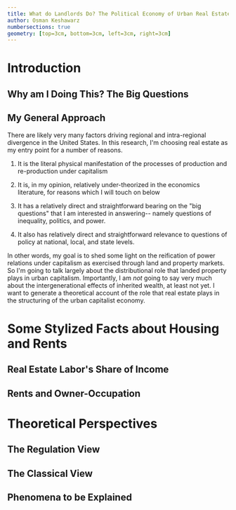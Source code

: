 ```yaml
---
title: What do Landlords Do? The Political Economy of Urban Real Estate
author: Osman Keshawarz
numbersections: true
geometry: [top=3cm, bottom=3cm, left=3cm, right=3cm]
---
```


# Introduction 

## Why am I Doing This? The Big Questions

## My General Approach

There are likely very many factors driving regional and intra-regional divergence in the United States. In this research, I'm choosing real estate as my entry point for a number of reasons. 

1. It is the literal physical manifestation of the processes of production and re-production under capitalism

2. It is, in my opinion, relatively under-theorized in the economics literature, for reasons which I will touch on below

3. It has a relatively direct and straightforward bearing on the "big questions" that I am interested in answering-- namely questions of inequality, politics, and power. 

4. It also has relatively direct and straightforward relevance to questions of policy at national, local, and state levels.

In other words, my goal is to shed some light on the reification of power relations under capitalism as exercised through land and property markets. So I'm going to talk largely about the distributional role that landed property plays in urban capitalism. Importantly, I am *not* going to say very much about the intergenerational effects of inherited wealth, at least not yet. I want to generate a theoretical account of the role that real estate plays in the structuring of the urban capitalist economy. 

# Some Stylized Facts about Housing and Rents

## Real Estate Labor's Share of Income

## Rents and Owner-Occupation

# Theoretical Perspectives

## The Regulation View

## The Classical View

## Phenomena to be Explained


